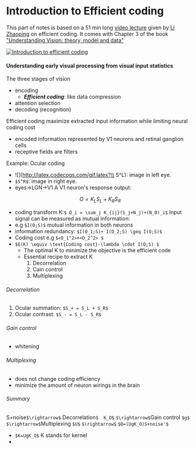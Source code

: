 # Introduction to Efficient coding
This part of notes is based on a 51 min long [video lecture](https://www.youtube.com/watch?v=NJsHsUwfNb8) given by [Li Zhaoping](http://www0.cs.ucl.ac.uk/staff/Zhaoping.Li) on efficient coding. It comes with Chapter 3 of the book ["Understanding Vision: theory, model and data"](http://www0.cs.ucl.ac.uk/staff/Zhaoping.Li/VisionBook.html)

[![Introduction to efficient coding](https://img.youtube.com/vi/NJsHsUwfNb8.jpg)](https://www.youtube.com/watch?v=NJsHsUwfNb8 "Introduction to efficient coding")

#### Understanding early visual processing from visual input statistics

The three stages of vision
* encoding
    * ***Efficient coding***: like data compression
* attention selection
* decoding (recognition)

Efficient coding maximize extracted input information while limiting neural coding cost
* encoded information represented by V1 neurons and retinal ganglion cells
* receptive fields are filters

Example: Ocular coding
* ![](http://latex.codecogs.com/gif.latex?\\ S^L): image in left eye.
* `$S^R$`: image in right eye.
* eyes->LGN->V1
A  V1 neuron's response output:
```math
O = K_L S_L + K_R S_R
```
* coding transform K:`$ O_i = \sum_j K_{ij}(S_j+N_j)+(N_O)_i$`
Input signal can be measured as mutual information:
* e.g `$I(O;S)$` mutual information in both neurons
* information redundancy: `$I(O_1;S)+ I(O_2;S) \geq I(O;S)$`
* Coding cost e.g `$<O_1^2>+<O_2^2> $`
* `$E(K) \equiv \text{Coding cost}-\lambda \cdot I(O;S) $`
    * The optimal K to minimize the objective is the efficient code
    * Essential recipe to extract K
      1. Decorrelation
      2. Cain control
      3. Multiplexing
###### Decorrelation
1. Ocular summation: `$S_+ = S_L + S_R$`
2. Ocular contrast: `$S_- = S_L - S_R$`
###### Gain control
* whitening
###### Multiplexing
* does not change coding efficiency
* minimize the amount of neuron wirings in the brain
###### Summary
S+noise`$\rightarrow$` Decorrelation`$  K_O$` `$\rightarrow$`Gain control `$g$` `$\rightarrow$`Multiplexing `$U$` `$\rightarrow$` `$O=(UgK_O)S+noise'$`
* `$K=UgK_O$` K stands for kernel
* 
